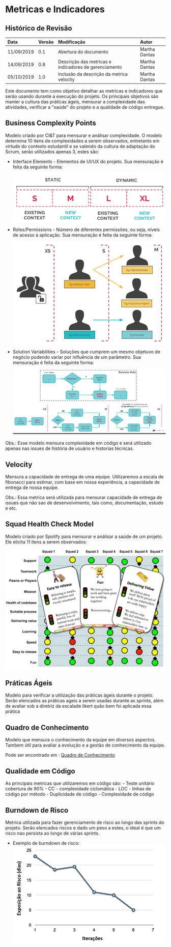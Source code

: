 # Metricas e Indicadores

## Histórico de Revisão


| Data   | Versão | Modificação  | Autor  |
| :- | :- | :- | :- |
| 11/09/2019 | 0.1 | Abertura do documento | Martha Dantas |
| 14/09/2019 | 0.8 | Descrição das metricas e indicadores de gerenciamento | Martha Dantas |
| 05/10/2019 | 1.0 | Inclusão da descrição da metrica velocity | Martha Dantas |

Este documento tem como objetivo detalhar as metricas e indicadores que serão usando durante a execução do projeto. Os principais objetivos são manter a cultura das práticas ágeis, mensurar a complexidade das atividades, verificar a "saúde" do projeto  e a qualidade de código entregue.

## Business Complexity Points

Modelo criado por CI&T para mensurar e análisar complexidade. O modelo determina 10 itens de complexidades a serem observados, entretanto em virtude do contexto estudantil e se valendo da cultura de adaptação do Scrum, serão utilizados apenas 3, estes são:

- Interface Elements - Elementos de UI/UX do projeto. Sua mensuração é feita da seguinte forma:

    ![Metrica de UI/UX](img/interface.png)

- Roles/Permissions - Número de diferentes permissões, ou seja, níveis de acesso à aplicação. Sua mensuração é feita da seguinte forma:

    ![Metrica de Permissões](img/permissions.png)
    
 - Solution Variabilities - Soluções que cumprem um mesmo objetuvo de negócio podendo variar por influência de um parâmetro. Sua mensuração é feita da seguinte forma:
 
    ![Metricas de soluções variadas](img/solutionVariabilities.png)

Obs.: Esse modelo mensura complexidade em código e será utilizado apenas nas issues de história de usuário e historias técnicas.

## Velocity

Mensura a capacidade de entrega de uma equipe. Utilizaremos a escala de fibonacci para estimar, com base em nossa experiência, a capacidade de entrega de nossa equipe.

Obs.: Essa metrica será utilizada para mensurar capacidade de entrega de issues que não sao de desenvolvimento, tais como, documentação, estudo e etc.

## Squad Health Check Model

Modelo criado por Spotify para mensurar e análisar a saúde de um projeto. Ele elicita 11 itens a serem observados:

![Health Check](img/healthCheck.png)

## Práticas Ágeis 

Modelo para verificar a utilização das práticas ágeis durante o projeto. Serão elencados as práticas ageis a serem usadas durante as sprints, além de avaliar sob a diretriz da escalade likert quão bem foi aplicada essa prática

## Quadro de Conhecimento

Modelo que mensura o conhecimento da equipe em diversos aspectos. Tambem útil para avaliar a evolução e a gestão de conhecimento da equipe.

Pode ser encontrado em : [Quadro de Conhecimento](https://docs.google.com/spreadsheets/d/1RKcA2VR6jS--O1DSd3KZ6vcl8PCMI4f9WJ8x_1HUqek/edit?usp=sharing)


## Qualidade em Código 

As principais metricas que utilizaremos em código são:
    - Teste unitário cobertura de 90%
    - CC - complexidade ciclomática 
    - LOC - linhas de código por método
    - Duplicidade de código
    - Complexidade de código


## Burndown de Risco

Metrica utilizada para fazer gerenciamento de risco ao longo das sprints do projeto. Serão elencados riscos e dado um peso a estes, o ideal é que um risco nao persista ao longo de várias sprints. 

 - Exemplo de burndown de risco:
 ![Burndown de Risco](img/burndown-de-riscos-exemplo.png)
